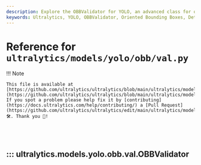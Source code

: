 ```yaml
---
description: Explore the OBBValidator for YOLO, an advanced class for oriented bounding boxes (OBB). Learn initialization, processes, and evaluation methods.
keywords: Ultralytics, YOLO, OBBValidator, Oriented Bounding Boxes, DetectionValidator, validation, Python, deep learning
---
```


# Reference for `ultralytics/models/yolo/obb/val.py`

!!! Note

    This file is available at [https://github.com/ultralytics/ultralytics/blob/main/ultralytics/models/yolo/obb/val.py](https://github.com/ultralytics/ultralytics/blob/main/ultralytics/models/yolo/obb/val.py). If you spot a problem please help fix it by [contributing](https://docs.ultralytics.com/help/contributing/) a [Pull Request](https://github.com/ultralytics/ultralytics/edit/main/ultralytics/models/yolo/obb/val.py) 🛠️. Thank you 🙏!

<br><br>

## ::: ultralytics.models.yolo.obb.val.OBBValidator

<br><br>
